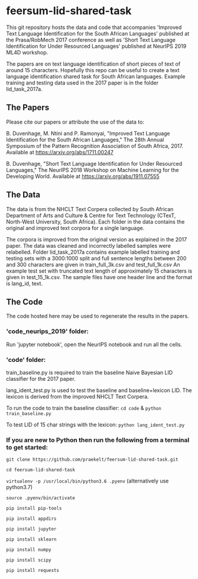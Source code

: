 # feersum-lid-shared-task
This git repository hosts the data and code that accompanies 'Improved Text Language Identification for the South African Languages'
published at the Prasa/RobMech 2017 conference as well as 'Short Text Language Identification for Under Resourced Languages' published at NeurIPS 2019 ML4D workshop.

The papers are on text language identification of short pieces of text of around 15 characters. Hopefully this repo can be useful to create a text language identification shared task for South African languages. Example training and testing data used in the 2017 paper is in the folder lid_task_2017a.

## The Papers
Please cite our papers or attribute the use of the data to:

B. Duvenhage, M. Ntini and P. Ramonyai, "Improved Text Language Identification for the South African Languages," The 28th Annual Symposium of the Pattern Recognition Association of South Africa, 2017. Available at https://arxiv.org/abs/1711.00247

B. Duvenhage, "Short Text Language Identification for Under Resourced Languages," The NeurIPS 2018 Workshop on Machine Learning for the Developing World. Available at https://arxiv.org/abs/1911.07555


## The Data
The data is from the NHCLT Text Corpera collected by South African Department of Arts and Culture & Centre for Text Technology (CTexT,
North-West University, South Africa). Each folder in the data contains the original and improved text corpora for a single language.

The corpora is improved from the original version as explained in the 2017 paper. The data was cleaned and incorrectly labelled samples were
relabelled. Folder lid_task_2017a contains example labelled training and testing sets with a 3000:1000 split and full sentence lengths between
200 and 300 characters are given in train_full_3k.csv and test_full_1k.csv An example test set with truncated text length of approximately
15 characters is given in test_15_1k.csv. The sample files have one header line and the format is lang_id, text.

## The Code
The code hosted here may be used to regenerate the results in the papers.

### 'code_neurips_2019' folder:
Run 'jupyter notebook', open the NeurIPS notebook and run all the cells. 

### 'code' folder:
train_baseline.py is required to train the baseline Naive Bayesian LID classifier for the 2017 paper.

lang_ident_test.py is used to test the baseline and baseline+lexicon LID. The lexicon is derived from the improved NHCLT Text Corpera.

To run the code to train the baseline classifier: `cd code` & `python train_baseline.py`

To test LID of 15 char strings with the lexicon: `python lang_ident_test.py`


### If you are new to Python then run the following from a terminal to get started:

`git clone https://github.com/praekelt/feersum-lid-shared-task.git`

`cd feersum-lid-shared-task`

`virtualenv -p /usr/local/bin/python3.6 .pyenv`
 (alternatively use python3.7)

`source .pyenv/bin/activate`

`pip install pip-tools`

`pip install appdirs`

`pip install jupyter`

`pip install sklearn`

`pip install numpy`

`pip install scipy`

`pip install requests`





